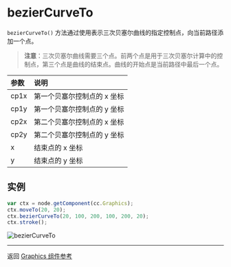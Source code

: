 # bezierCurveTo

`bezierCurveTo()` 方法通过使用表示三次贝塞尔曲线的指定控制点，向当前路径添加一个点。

> **注意**：三次贝塞尔曲线需要三个点。前两个点是用于三次贝塞尔计算中的控制点，第三个点是曲线的结束点。曲线的开始点是当前路径中最后一个点。

| 参数 |   说明
| :------------- | :---------- |
| cp1x | 第一个贝塞尔控制点的 x 坐标
| cp1y | 第一个贝塞尔控制点的 y 坐标
| cp2x | 第二个贝塞尔控制点的 x 坐标
| cp2y | 第二个贝塞尔控制点的 y 坐标
| x | 结束点的 x 坐标
| y | 结束点的 y 坐标

## 实例

```javascript
var ctx = node.getComponent(cc.Graphics);
ctx.moveTo(20, 20);
ctx.bezierCurveTo(20, 100, 200, 100, 200, 20);
ctx.stroke();
```

![bezierCurveTo](graphics/bezierCurveTo.png)

<hr>

返回 [Graphics 组件参考](../../components/graphics.md)
